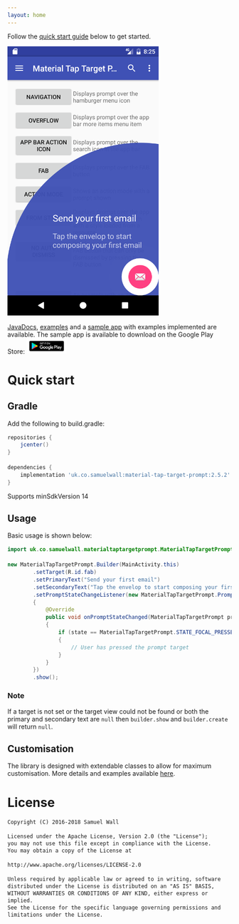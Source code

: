 ```yaml
---
layout: home
---
```


Follow the [quick start guide](#quick-start) below to get started.

[![FAB Example](assets/example_FAB.png)](examples#View)

[JavaDocs](javadocs), [examples](examples) and a [sample app](https://github.com/sjwall/MaterialTapTargetPrompt/tree/master/sample/src/main/java/uk/co/samuelwall/materialtaptargetprompt/sample) with examples implemented are available.
The sample app is available to download on the Google Play Store:
<a href='https://play.google.com/store/apps/details?id=uk.co.samuelwall.materialtaptargetprompt.sample&utm_source=global_co&utm_medium=prtnr&utm_content=Mar2515&utm_campaign=PartBadge&pcampaignid=MKT-Other-global-all-co-prtnr-py-PartBadge-Mar2515-1'><img alt='Get it on Google Play' style='max-width:90px' src='assets/play_store.png'/></a>

# Quick start

## Gradle

Add the following to build.gradle:

```groovy
repositories {
    jcenter()
}

dependencies {
    implementation 'uk.co.samuelwall:material-tap-target-prompt:2.5.2'
}
```
Supports minSdkVersion 14

## Usage

Basic usage is shown below:

```java
import uk.co.samuelwall.materialtaptargetprompt.MaterialTapTargetPrompt;

new MaterialTapTargetPrompt.Builder(MainActivity.this)
        .setTarget(R.id.fab)
        .setPrimaryText("Send your first email")
        .setSecondaryText("Tap the envelop to start composing your first email")
        .setPromptStateChangeListener(new MaterialTapTargetPrompt.PromptStateChangeListener()
        {
            @Override
            public void onPromptStateChanged(MaterialTapTargetPrompt prompt, int state)
            {
                if (state == MaterialTapTargetPrompt.STATE_FOCAL_PRESSED)
                {
                    // User has pressed the prompt target
                }
            }
        })
        .show();
```

### Note

If a target is not set or the target view could not be found or both the primary and secondary text are `null` then `builder.show` and `builder.create` will return `null`.

## Customisation

The library is designed with extendable classes to allow for maximum customisation. More details and examples available [here](customisation).

# License
    Copyright (C) 2016-2018 Samuel Wall

    Licensed under the Apache License, Version 2.0 (the "License");
    you may not use this file except in compliance with the License.
    You may obtain a copy of the License at

    http://www.apache.org/licenses/LICENSE-2.0

    Unless required by applicable law or agreed to in writing, software
    distributed under the License is distributed on an "AS IS" BASIS,
    WITHOUT WARRANTIES OR CONDITIONS OF ANY KIND, either express or implied.
    See the License for the specific language governing permissions and
    limitations under the License.
